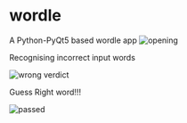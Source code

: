 # wordle
A Python-PyQt5 based wordle app
![opening](https://github.com/Nishant-Karlupia/wordle/assets/107272998/f7b6e34d-4d73-4709-90f5-8f138148776e)

Recognising incorrect input words

![wrong verdict](https://github.com/Nishant-Karlupia/wordle/assets/107272998/42e98833-82e7-46e7-a835-dcbc25c4f8a5)

Guess Right word!!!

![passed](https://github.com/Nishant-Karlupia/wordle/assets/107272998/9d7861e0-e9c1-4d44-90f5-05cc7d93e1e6)
